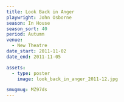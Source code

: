 ```yaml
---
title: Look Back in Anger
playwright: John Osborne
season: In House
season_sort: 40
period: Autumn
venue:
  - New Theatre
date_start: 2011-11-02
date_end: 2011-11-05

assets:
  - type: poster
    image: look_back_in_anger_2011-12.jpg

smugmug: MZ97ds
---
```

